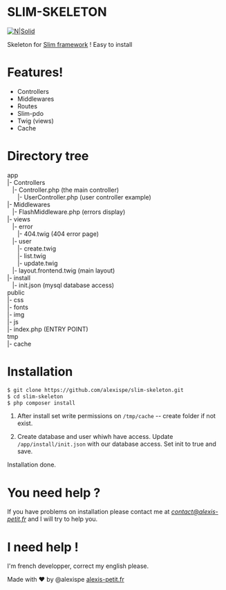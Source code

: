 # SLIM-SKELETON

[![N|Solid](https://i.imgur.com/i7CZ4qC.png)](http://alexis-petit.fr)

Skeleton for [Slim framework](https://www.slimframework.com/) ! Easy to install

# Features!

  - Controllers
  - Middlewares
  - Routes
  - Slim-pdo
  - Twig (views)
  - Cache

# Directory tree
  app  
  |- Controllers  
  &nbsp;&nbsp;&nbsp;|- Controller.php (the main controller)  
  &nbsp;&nbsp;&nbsp;&nbsp;&nbsp;&nbsp;|- UserController.php (user controller example)  
  |- Middlewares  
  &nbsp;&nbsp;&nbsp;|- FlashMiddleware.php (errors display)  
  |- views  
  &nbsp;&nbsp;&nbsp;|- error  
  &nbsp;&nbsp;&nbsp;&nbsp;&nbsp;&nbsp;|- 404.twig (404 error page)  
  &nbsp;&nbsp;&nbsp;|- user  
  &nbsp;&nbsp;&nbsp;&nbsp;&nbsp;&nbsp;|- create.twig  
  &nbsp;&nbsp;&nbsp;&nbsp;&nbsp;&nbsp;|- list.twig  
  &nbsp;&nbsp;&nbsp;&nbsp;&nbsp;&nbsp;|- update.twig  
  &nbsp;&nbsp;&nbsp;|- layout.frontend.twig (main layout)  
  |- install  
  &nbsp;&nbsp;&nbsp;|- init.json (mysql database access)  
  public  
  |- css  
  |- fonts  
  |- img  
  |- js  
  |- index.php (ENTRY POINT)  
  tmp  
  |- cache  

# Installation

```sh
$ git clone https://github.com/alexispe/slim-skeleton.git
$ cd slim-skeleton
$ php composer install
```
1. After install set write permissions on `/tmp/cache` -- create folder if not exist.

2. Create database and user whiwh have access.
Update `/app/install/init.json` with our database access. Set init to true and save.

Installation done.

# You need help ?
If you have problems on installation please contact me at *contact@alexis-petit.fr* and I will try to help you.

# I need help !
I'm french developper, correct my english please.

Made with :heart: by @alexispe [alexis-petit.fr](http://www.alexis-petit.fr)
